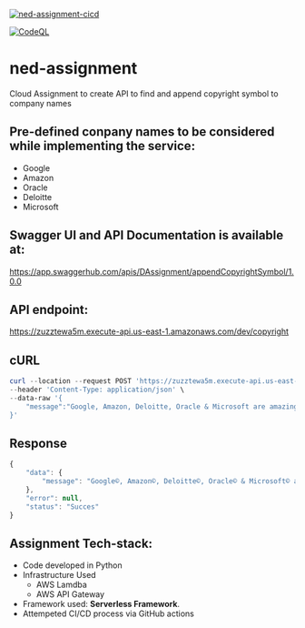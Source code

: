 [![ned-assignment-cicd](https://github.com/naviester/ned-assignment/actions/workflows/main.yml/badge.svg)](https://github.com/naviester/ned-assignment/actions/workflows/main.yml)

[![CodeQL](https://github.com/naviester/ned-assignment/actions/workflows/codeql-analysis.yml/badge.svg)](https://github.com/naviester/ned-assignment/actions/workflows/codeql-analysis.yml)

# ned-assignment

Cloud Assignment to create API to find and append copyright symbol to company names

## Pre-defined conpany names to be considered while implementing the service:
- Google
- Amazon
- Oracle
- Deloitte
- Microsoft

## Swagger UI and API Documentation is available at:

https://app.swaggerhub.com/apis/DAssignment/appendCopyrightSymbol/1.0.0

## API endpoint:

https://zuzztewa5m.execute-api.us-east-1.amazonaws.com/dev/copyright

## cURL
```powershell
curl --location --request POST 'https://zuzztewa5m.execute-api.us-east-1.amazonaws.com/dev/copyright' \
--header 'Content-Type: application/json' \
--data-raw '{
    "message":"Google, Amazon, Deloitte, Oracle & Microsoft are amazing places to work."
}'
```
## Response
```javascript
{
    "data": {
        "message": "Google©, Amazon©, Deloitte©, Oracle© & Microsoft© are amazing places to work."
    },
    "error": null,
    "status": "Succes"
}
```
## Assignment Tech-stack:
- Code developed in Python
- Infrastructure Used
    - AWS Lamdba    
    - AWS API Gateway
- Framework used: **Serverless Framework**.
- Attempeted CI/CD process via GitHub actions
